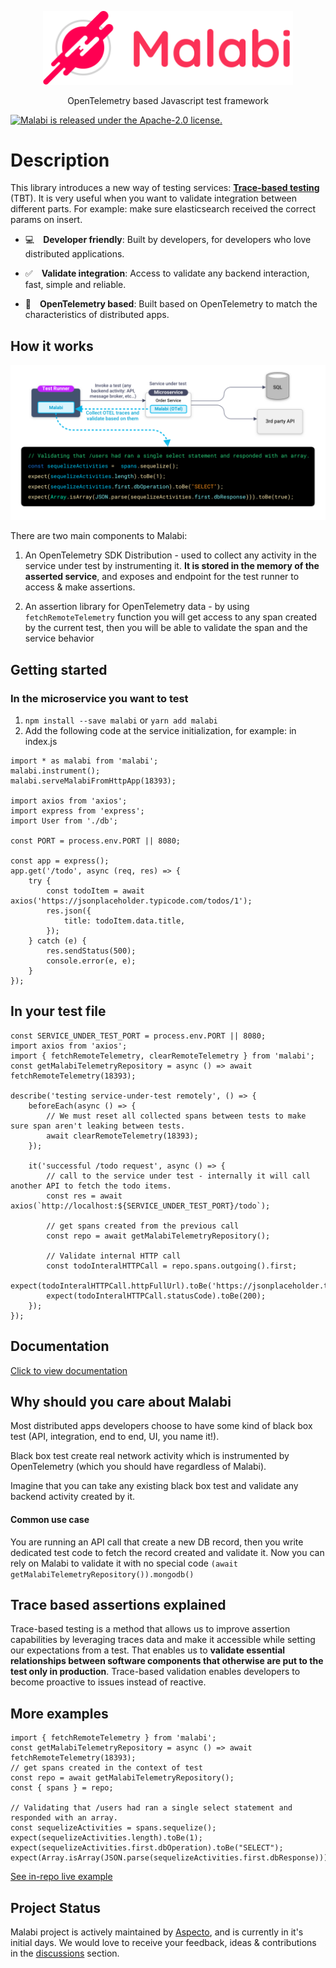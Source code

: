 <p align='center'>
    <img src='assets/malabilogo.png' width="400px" alt='Malabi'/>
</p>
<p align='center'>
    OpenTelemetry based Javascript test framework
</p>

<a href="https://github.com/aspecto-io/malabi/blob/master/LICENSE">
    <img src="https://img.shields.io/github/license/aspecto-io/malabi" alt="Malabi is released under the Apache-2.0 license." />
</a>

# Description
This library introduces a new way of testing services: <a href="#tbt">**Trace-based testing**</a> (TBT). It is very useful when you want to validate integration between different parts. For example: make sure elasticsearch received the correct params on insert.

- 💻 **Developer friendly**: Built by developers, for developers who love distributed applications.

- ✅ **Validate integration**: Access to validate any backend interaction, fast, simple and reliable.

- 🔗 **OpenTelemetry based**: Built based on OpenTelemetry to match the characteristics of distributed apps.


## How it works
<img src='assets/diagram.png' alt='How it work diagram'>

There are two main components to Malabi:

1. An OpenTelemetry SDK Distribution - used to collect any activity in the service under test by instrumenting it. **It is stored in the memory of the asserted service**, and exposes and endpoint for the test runner to access & make assertions.

2. An assertion library for OpenTelemetry data - by using `fetchRemoteTelemetry` function you will get access to any span created by the current test, then you will be able to validate the span and the service behavior

## Getting started
### In the microservice you want to test
1. ```npm install --save malabi``` or ```yarn add malabi```
2. Add the following code at the service initialization, for example: in index.js
```JS
import * as malabi from 'malabi';
malabi.instrument();
malabi.serveMalabiFromHttpApp(18393);

import axios from 'axios';
import express from 'express';
import User from './db';

const PORT = process.env.PORT || 8080;

const app = express();
app.get('/todo', async (req, res) => {
    try {
        const todoItem = await axios('https://jsonplaceholder.typicode.com/todos/1');
        res.json({
            title: todoItem.data.title,
        });
    } catch (e) {
        res.sendStatus(500);
        console.error(e, e);
    }
});
```

## In your test file
```JS
const SERVICE_UNDER_TEST_PORT = process.env.PORT || 8080;
import axios from 'axios';
import { fetchRemoteTelemetry, clearRemoteTelemetry } from 'malabi';
const getMalabiTelemetryRepository = async () => await fetchRemoteTelemetry(18393);

describe('testing service-under-test remotely', () => {
    beforeEach(async () => {
        // We must reset all collected spans between tests to make sure span aren't leaking between tests.
        await clearRemoteTelemetry(18393);
    });

    it('successful /todo request', async () => {
        // call to the service under test - internally it will call another API to fetch the todo items.
        const res = await axios(`http://localhost:${SERVICE_UNDER_TEST_PORT}/todo`);

        // get spans created from the previous call 
        const repo = await getMalabiTelemetryRepository();
        
        // Validate internal HTTP call
        const todoInteralHTTPCall = repo.spans.outgoing().first;
        expect(todoInteralHTTPCall.httpFullUrl).toBe('https://jsonplaceholder.typicode.com/todos/1')
        expect(todoInteralHTTPCall.statusCode).toBe(200);
    });
});
```

## Documentation
[Click to view documentation](https://aspecto-io.github.io/malabi/index.html)

## Why should you care about Malabi
Most distributed apps developers choose to have some kind of black box test (API, integration, end to end, UI, you name it!).

Black box test create real network activity which is instrumented by OpenTelemetry (which you should have regardless of Malabi).

Imagine that you can take any existing black box test and validate any backend activity created by it.

#### Common use case
You are running an API call that create a new DB record, then you write dedicated test code to fetch the record created and validate it.
Now you can rely on Malabi to validate it with no special code `(await getMalabiTelemetryRepository()).mongodb()`

## <a name="tbt">Trace based assertions explained</a> 
Trace-based testing is a method that allows us to improve assertion capabilities by leveraging traces data and make it accessible while setting our expectations from a test. That enables us to **validate essential relationships between software components that otherwise are put to the test only in production**.
Trace-based validation enables developers to become proactive to issues instead of reactive.

## More examples

```JS
import { fetchRemoteTelemetry } from 'malabi';
const getMalabiTelemetryRepository = async () => await fetchRemoteTelemetry(18393);
// get spans created in the context of test
const repo = await getMalabiTelemetryRepository();
const { spans } = repo;

// Validating that /users had ran a single select statement and responded with an array.
const sequelizeActivities = spans.sequelize();
expect(sequelizeActivities.length).toBe(1);
expect(sequelizeActivities.first.dbOperation).toBe("SELECT");
expect(Array.isArray(JSON.parse(sequelizeActivities.first.dbResponse))).toBe(true);
```

[See in-repo live example](https://github.com/aspecto-io/malabi/tree/master/examples/README.md)

## Project Status
Malabi project is actively maintained by [Aspecto](https://www.aspecto.io), and is currently in it's initial days. We would love to receive your feedback, ideas & contributions in the [discussions](https://github.com/aspecto-io/malabi/discussions) section.
